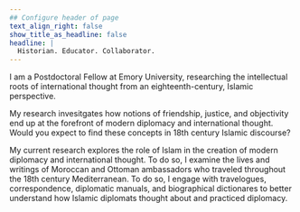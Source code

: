 ```yaml
---
## Configure header of page
text_align_right: false
show_title_as_headline: false
headline: |
  Historian. Educator. Collaborator.
---
```


<!-- this is a subheadline -->
I am a Postdoctoral Fellow at Emory University, researching the intellectual roots of international thought from an eighteenth-century, Islamic perspective. 

My research invesitgates how notions of friendship, justice, and objectivity end up at the forefront of modern diplomacy and international thought. Would you expect to find these concepts in 18th century Islamic discourse?

My current research explores the role of Islam in the creation of modern diplomacy and international thought. To do so, I examine the lives and writings of Moroccan and Ottoman ambassadors who traveled throughout the 18th century Mediterranean. To do so, I engage with travelogues, correspondence, diplomatic manuals, and biographical dictionares to better understand how Islamic diplomats thought about and practiced diplomacy.
